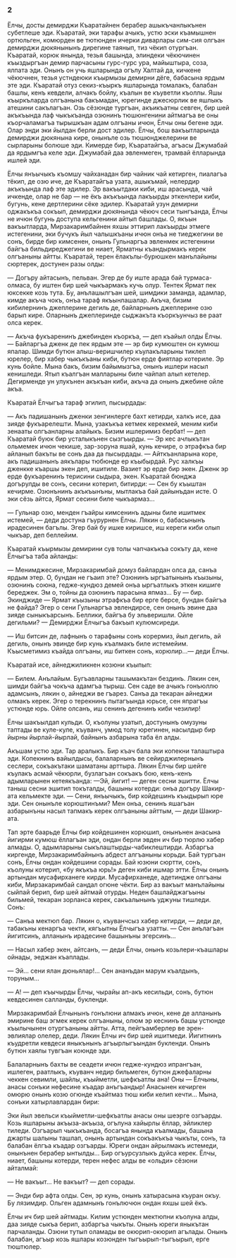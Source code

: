 ### 2

Ёлчы, досты демирджи Къаратайнен берабер ашыкъчанлыкънен субетлеше эди.
Къаратай, эки тарафы ачыкъ, устю эски къамышнен ортюльген, комюрден ве тютюнден ичерки диварлары сим-сия олгъан демирджи дюкянынынъ дирегине таянып, тиз чёкип отургъан.
Къаратай, корюк янында, тезья башында, элиндеки чёкючинен къыздыргъан демир парчасыны гурс-гурс ура, майыштыра, соза, ялпата эди.
Онынъ он учь яшларында огълу Халтай да, кичкене чёкючнен, тезья устндеюки къырмызы демирни дёге, бабасына ярдым эте эди.
Къаратай отуз секиз-къыркъ яшларында томалакъ, балабан башлы, кенъ кевдели, алчакъ бойлу, къалын ве къуветли къоллы.
Яшы къыркъларда олгъанына бакъмадан, юрегинде джесюрлик ве яшлыкъ атешини сакълагъан.
Озь сёзюнде тургъан, акъикъатны севген, бир шей акъкъында лаф чыкъкъанда озюнинъ тюшюнгенини айтмагъа ве оны къорчаламагъа тырышкъан адам олгъаны ичюн, Ёлчы оны бегене эди.
Олар энди эки йылдан берли дост эдилер.
Ёлчы, бош вакъытларында демирджи дюкянына кире, онынъле озь тюшюнджелерини ве сырларыны болюше эди.
Кимерде бир, Къаратайгъа, агъасы Джумабай да ярдымгъа келе эди.
Джумабай даа эвленмеген, трамвай ёлларында ишлей эди.

Ёлчы янъычыкъ къомшу чайханадан бир чайник чай кетирген, пиалагъа тёкип, де озю иче, де Къаратайгъа узата, ашыкъмай, нелердир акъкъында лаф эте эдилер.
Эр вакъытдаки киби, иш арасында, чай ичкенде, олар не бар — не ёкъ акъкъында лакъырды эткенлери киби, бугунь, кене дертлерини сёке эдилер.
Къаратай узун демирни оджакъкъа сокъып, демирджи дюкянында чёкюч сеси тынгъанда, Ёлчы не ичюн бугунь доступа кельгенини айтып башлады.
О, якъын вакъытларда, Мирзакаримбайнен яхшы эттирип лакъырды этмеге истегенини, эки бучукъ йыл чалышкъаны ичюн онъа не тиеджегини ве сонъ, бирде бир кимсенен, онынъ Гульнаргъа эвленмек истегенини байгъа бильдиреджегини ве ниает, Ярматны къандырмакъ керек олгъаныны айтты.
Къаратай, терен ёлакълы-бурюшкен манълайыны сюртерек, достунен разы олды:

— Догъру айтасынъ, пельван.
Эгер де бу иште арада бай турмаса-олмаса, бу иштен бир шей чыкъармакъ кучь олур.
Тентек Ярмат пек юксекке козь тута.
Бу, анълашылгъан шей, шимдики заманда, адамлар, кимде акъча чокъ, онъа тараф якъынлашалар.
Акъча, бизим кибилернинъ джеплерине дегиль де, байларнынъ джеплерине озю барып кире.
Оларнынъ джеплеринде сыджакъта къоркъунчыз ве раат олса керек.

— Акъча фукъаренинъ джебинден къоркъа, — деп къайыл олды Ёлчы.
— Байларгъа дженк де пек ярдым эте — эр бир кумюштен он кумюш япалар.
Шимди бутюн алыш-веришчилер къулакъларыны тиклеп юрелер, бир хабер чыкъкъаны киби, бутюн ерде фиятлар котериле.
Эр кунь бойле.
Мына бакъ, бизим байымызгъа, онынъ ишлери насыл кенишледи.
Ятып къалгъан малларыны биле чайпап алып кетелер.
Дегирменде ун улукънен акъкъан киби, акъча да онынъ джебине ойле акъа.

Къаратай Ёлчыгъа тараф эгилип, пысырдады:

— Акъ падишанынъ дженки зенгинлерге бахт кетирди, халкъ исе, даа зияде фукъарелешти.
Мына, узакъкъа кетмек керекмей, меним киби зенааты олгъанларны алайыкъ.
Бизим ишлеримиз бербат! — деп Къаратай буюк бир усталыкънен сызгъырды.
— Эр кес ачлыкътан ольмемек ичюн чекише, зар-зоруна яшай, кунь кечире, о этрафкъа бир айланып бакъты ве сонъ даа да пысырдады.
— Айткъанларына коре, акъ падишанынъ аякълары тюбюнде ер къыбырдай.
Рус халкъы дженкке къаршы экен деп, ишитиле.
Вазиет эр ерде бир экен.
Дженк эр ерде фукъаренинъ терисини сыдыра, экен.
Къаратай бюнджа догърулды ве сонъ, сесини котерип, битирди:
— Сен бу къыштан кечирме.
Озюнънинъ акъкъынъны, мытлакъа бай дайынъдан исте.
О эки сёзь айтса, Ярмат сесини биле чыкъармаз...

— Гульнар озю, менден гъайры кимсенинъ адыны биле ишитмек истемей, — деди достуна гъурурнен Ёлчы.
Лякин о, бабасынынъ ирадесинен багълы.
Эгер бай бу ишке киришсе, иш кереги киби олып чыкъар, деп беллейим.

Къаратай къырмызы демирини сув толы чапчакъкъа сокъту да, кене Ёлчыгъа таба айланды:

— Менимджесине, Мирзакаримбай домуз байлардан олса да, санъа ярдым этер.
О, бундан не гъаип эте?
Озюнинъ ыргъатынынъ къызыны, озюнинъ союна, гедже-кундюз демей онъа ыргъатлыкъ эткен кишиге береджек.
Эм о, тойны да озюнинъ парасына япмаз...
Бу — бир.
Экинджиде — Ярмат къызыны этрафкъа бир ерге берсе, бундан байгъа не файда?
Эгер о сени Гульнаргъа эвлендирсе, сен онынъ эвине даа зияде сыныкъарсынъ.
Беллики, байгъа бу эльверишли.
Ойле дегильми? — Демирджи Ёлчыгъа бакъып кулюмсиреди.

— Иш битсин де, лафнынъ о тарафыны сонъ корермиз, йыл дегиль, ай дегиль, онынъ эвинде бир кунь къалмакъ биле истемейим.
Къысметимиз къайда олгъаны, иш биткен сонъ, корюлир...— деди Ёлчы.

Къаратай исе, айнеджиликнен козюни къыпып:

— Билем.
Анълайым.
Бугъавларны ташымакътан бездинъ.
Лякин сен, шимди байгъа чокъча адамгъа тырыш.
Сен саде ве ачыкъ гонъюллю адамсынъ, лякин о, айнеджи ве гъарез.
Санъа да текаран айнеджи олмакъ керек.
Эгер о терекнинъ пытагъында юрьсе, сен япрагъы устюнде юрь.
Ойле олсанъ, иш сенинъ дегенинъ киби чезилир!

Ёлчы шакъылдап кульди.
О, къолуны узатып, достунынъ омузуны таптады ве куле-куле, къуванч, умюд толу юрегинен, насылдыр бир йырны йырлай-йырлай, байнынъ азбарына таба ёл алды.

Акъшам устю эди.
Тар аралыкъ.
Бир къач бала эки копекни талаштыра эди.
Копекнинъ вайылдысы, балаларнынъ ве сейирджилернынъ сеслери, сокъакътаки шаматаны арттыра.
Лякин Ёлчы бир шейге къулакъ асмай чёкюрли, бузлагъан сокъакъ бою, кенъ-кенъ адымларынен кетеякъанда:
—Эй, йигит! — деген сесни эшитти.
Ёлчы таныш сесни эшитип токъталды, башыны котерди: онъа догъру Шакир-ата кельмекте эди.
— Сени, янъычыкъ, бир койдешинъ къыдырып юре эди.
Сен онынъле корюштинъми?
Мен онъа, сенинъ яшагъан азбарынъны насыл тапмакъ керек олгъаныны айттым, — деди Шакир-ата.

Taп эрте баарьде Ёлчы бир койдешинен корюшип, онынънен анасына йигирми кумюш ёллагъан эди, ондан берли эвден ич бир тюрлю хабер алмады.
О, адымларыны сыкълаштырды-чабиклештирди.
Азбаргъа киргенде, Мирзакаримбайнынъ абдест алгъаныны корьди.
Бай тургъан сонъ, Ёлчы ондан койдешини сорады.
Бай юзюни сюртти, сонъ, къолуны котерип, «бу якъкъа юрь!» деген киби ишмар этти.
Ёлчы онынъ артындан мусафирханеге кирди.
Мусафирханеде, адетиндже олгъаны киби, Мирзакаримбай сандал огюне чёкти.
Бир аз вакъыт манълайыны сыйпай берип, бир шей айтмай отурды.
Неден башлайджагъыны бильмей, текаран зорланса керек, сакъалынынъ уджуны тишледи.
Сонъ:

— Санъа мектюп бар.
Лякин о, къуванчсыз хабер кетирди, — деди де, табакъны кенаргъа чекти, кягъытны Ёлчыгъа узатты.
— Сен анълагъан йигитсинъ, алланынъ ирадесине башынъны эгерсинъ...

— Насыл хабер экен, айтсанъ, — деди Ёлчы, онынъ козьлери-къашлары ойнады, эеджан къаплады.

— Эй... сени ялан дюньялар!...
Сен ананъдан марум къалдынъ, торуным...

— А! — деп къычырды Ёлчы, чырайы ап-акъ кесильди, сонъ, бутюн кевдесинен салланды, букленди.

Мирзакаримбай Ёлчынынъ гонълюни алмакъ ичюн, кене де алланынъ эмирине баш эгмек керек олгъаныны, олюм эр кеснинъ башы устюнде къылычынен отургъаныны айтты.
Атта, пейгъамберлер ве эрен-эвлиялар олелер, деди.
Лякин Ёлчы ич бир шей ишитмеди.
Йигитнинъ къудретли кевдеси яныкънынъ агъырлыгъындан букленди.
Онынъ бутюн хаялы тувгъан коюнде эди. 

Балаларнынъ бахты ве сеадети ичюн гедже-кундюз ипрангъан, ишлеген, раатлыкъ, къуванч недир бильмеген, бутюн джефаларны чеккен севимли, шайлы, къыйметли, шефкъатлы ана!
Оны — Ёлчыны, анасы сонъки нефесине къадар анъгъандыр!
Анасынен кечирген омюрю онынъ козю огюнде къайтмаз тюш киби келип кечти...
Мына, сонъки хатырлавлардан бири:

Эки йыл эвельси къыйметли-шефкъатлы анасы оны шеэрге озгъарды.
Козь яшларыны акъыза-акъыза, огълуна хайырлы ёллар, эйликлер тиледи.
Озгъарып чыкъкъанда, босагъа янында къалмады, башына джарты шалыны ташлап, онынъ артындан сокъакъкъа чыкъты, сонъ, та балабан ёлгъа къадар озгъарды.
Юреги ондан айрылмакъ истемеди, онынънен берабер ынтылды...
Бир огъурсузлыкъ дуйса керек.
Ёлчы, ниает, башыны котерди, терен нефес алды ве «ольди» сёзюни айталмай:

— Не вакъыт...
Не вакъыт? — деп сорады.

— Энди бир афта олды.
Сен, эр кунь, онынъ хатырасына къуран окъу.
Бу лязимдир.
Ольген адамнынъ гонълючюн ондан яхшы шей ёкъ.

Ёлчы ич бир шей айтмады.
Килим устюнден мектюпни къолуна алды, даа зияде сыкъа берип, азбаргъа чыкъты.
Онынъ юреги яныкътан парчаланды.
Озюни тутып оламады ве окюрип-окюрип агълады.
Онынъ балабан, агъыр козь яшлары козюнден тыгъырып-тыгъырып, ерге тюштюлер.
